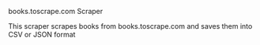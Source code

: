 books.toscrape.com Scraper

This scraper scrapes books from books.toscrape.com and saves them into CSV or JSON format
